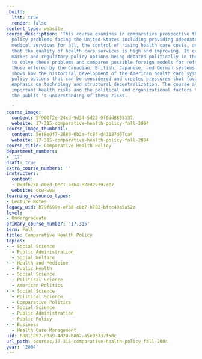 ```yaml
---
_build:
  list: true
  render: false
content_type: website
course_description: 'This course examines in comparative prospective the health care
  policy problems facing the United States including providing adequate access to
  medical services for all, the control of rising health care costs, and the assurance
  that the quality of health care services is high and improving. It explores the
  market and regulatory policy options being debated politically in the United States
  to solve these problems and compares possible foreign models for reform including
  those offered by the Canadian, British, Japanese, and German systems. The course
  shows how the historical development of the American health care system limits greatly
  policy options that can be considered and creates pressures that favor a continuing
  emphasis on technology and structural decentralization. The course also examines
  important health risks and the political and organizational factors that distort
  the public''s understanding of these risks.

  '
course_image:
  content: 5f900f2e-24cd-9d34-5d23-9f6dd8853137
  website: 17-315-comparative-health-policy-fall-2004
course_image_thumbnail:
  content: 5ef8e0f7-2880-0b3a-fc84-d43187d67ca4
  website: 17-315-comparative-health-policy-fall-2004
course_title: Comparative Health Policy
department_numbers:
- '17'
draft: true
extra_course_numbers: ''
instructors:
  content:
  - 090f6750-d0ed-0ec1-a364-82e8297973e7
  website: ocw-www
learning_resource_types:
- Lecture Notes
legacy_uid: b79f699e-ef38-c0b7-b782-bfcc40a5a52a
level:
- Undergraduate
primary_course_number: '17.315'
term: Fall
title: Comparative Health Policy
topics:
- - Social Science
  - Public Administration
  - Social Welfare
- - Health and Medicine
  - Public Health
- - Social Science
  - Political Science
  - American Politics
- - Social Science
  - Political Science
  - Comparative Politics
- - Social Science
  - Public Administration
  - Public Policy
- - Business
  - Health Care Management
uid: 68811897-d3a9-4d20-b802-a5e93737f50c
url_path: courses/17-315-comparative-health-policy-fall-2004
year: '2004'
---
```

